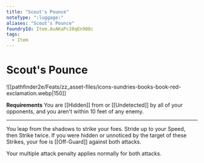 ```yaml
---
title: "Scout's Pounce"
noteType: ":luggage:"
aliases: "Scout's Pounce"
foundryId: Item.AuAKaPcI0qEn908c
tags:
  - Item
---
```


# Scout's Pounce
![[pathfinder2e/Feats/zz_asset-files/icons-sundries-books-book-red-exclamation.webp|150]]

**Requirements** You are [[Hidden]] from or [[Undetected]] by all of your opponents, and you aren't within 10 feet of any enemy.

* * *

You leap from the shadows to strike your foes. Stride up to your Speed, then Strike twice. If you were hidden or unnoticed by the target of these Strikes, your foe is [[Off-Guard]] against both attacks.

Your multiple attack penalty applies normally for both attacks.
